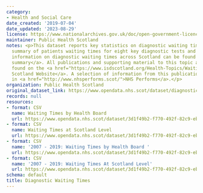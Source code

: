 ```yaml
---
category:
- Health and Social Care
date_created: '2019-07-04'
date_updated: '2023-08-29'
license: https://www.nationalarchives.gov.uk/doc/open-government-licence/version/3/
maintainer: Public Health Scotland
notes: <p>This dataset reports key statistics on diagnostic waiting times as a monthly
  summary of patients waiting times for eight key diagnostic tests and investigations.\r\n\r\nFurther
  information on diagnostic waiting times across Scotland can be found in the <a href="https://publichealthscotland.scot/publications/nhs-waiting-times-diagnostics/">publication
  summary</a>. All publications and supporting material to this topic area can be
  found on the <a href="https://www.isdscotland.org/Health-Topics/Waiting-Times/Diagnostics/">ISD
  Scotland Website</a>. A selection of information from this publication is included
  in <a href="http://www.nhsperforms.scot/">NHS Performs</a>.</p>
organization: Public Health Scotland
original_dataset_link: https://www.opendata.nhs.scot/dataset/diagnostic-waiting-times
records: null
resources:
- format: CSV
  name: Waiting Times by Health Board
  url: https://www.opendata.nhs.scot/dataset/3d1f49b2-f770-492f-82c9-ebefdc56ece4/resource/10dfe6f3-32de-4039-84c2-7e7794a06b31/download/diagnostics_by_board_june_2023.csv
- format: CSV
  name: Waiting Times at Scotland Level
  url: https://www.opendata.nhs.scot/dataset/3d1f49b2-f770-492f-82c9-ebefdc56ece4/resource/df75544f-4ba1-488d-97c7-30ab6258270d/download/diagnostics_scotland_june_2023.csv
- format: CSV
  name: '2007 - 2019: Waiting Times by Health Board '
  url: https://www.opendata.nhs.scot/dataset/3d1f49b2-f770-492f-82c9-ebefdc56ece4/resource/624e2299-f28f-4e7b-a4f6-a33ef14ac04c/download/diagnostics_by_board_march_2019.csv
- format: CSV
  name: '2007 - 2019: Waiting Times At Scotland Level'
  url: https://www.opendata.nhs.scot/dataset/3d1f49b2-f770-492f-82c9-ebefdc56ece4/resource/d61e6e61-3fa6-4b14-8312-2c76d17094bb/download/diagnostics_scotland_march_2019.csv
schema: default
title: Diagnostic Waiting Times
---
```

